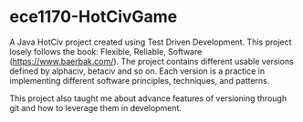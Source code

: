 # ece1170-HotCivGame
A Java HotCiv project created using Test Driven Development. This project losely follows the book: Flexible, Reliable, Software (https://www.baerbak.com/). 
The project contains different usable versions defined by alphaciv, betaciv and so on.
Each version is a practice in implementing different software principles, techniques, and patterns.

This project also taught me about advance features of versioning through git and how to leverage them in development.
